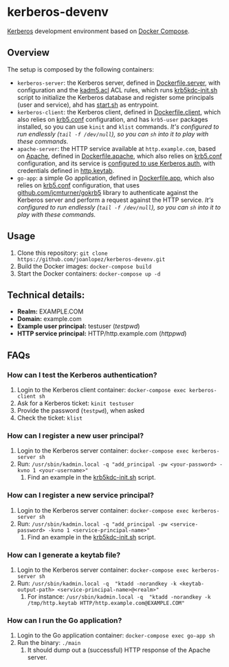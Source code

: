 # kerberos-devenv

[Kerberos](https://en.wikipedia.org/wiki/Kerberos_(protocol)) development environment based on [Docker Compose](https://docs.docker.com/compose/).

## Overview

The setup is composed by the following containers:
- `kerberos-server`: the Kerberos server, defined in [Dockerfile.server](Dockerfile.server), with  
configuration and the [kadm5.acl](kadm5.acl) ACL rules, which runs [krb5kdc-init.sh](krb5kdc-init.sh) script to initialize
the Kerberos database and register some principals (user and service), ahd has [start.sh](start.sh) as entrypoint.
- `kerberos-client`: the Kerberos client, defined in [Dockerfile.client](Dockerfile.client), which also relies on
[krb5.conf](krb5.conf) configuration, and has `krb5-user` packages installed, so you can use `kinit` and `klist` commands.
_It's configured to run endlessly (`tail -f /dev/null`), so you can `sh` into it to play with these commands._
- `apache-server`: the HTTP service available at `http.example.com`, based on [Apache](https://httpd.apache.org/),
defined in [Dockerfile.apache](Dockerfile.apache), which also relies on [krb5.conf](krb5.conf) configuration, and its 
service is [configured to use Kerberos auth](apache-kerberos.conf), with credentials defined in [http.keytab](http.keytab).
- `go-app`: a simple Go application, defined in [Dockerfile.app](Dockerfile.app), which also relies on [krb5.conf](krb5.conf) 
configuration, that uses [github.com/jcmturner/gokrb5](https://github.com/jcmturner/gokrb5) library to authenticate against
the Kerberos server and perform a request against the HTTP service. _It's configured to run endlessly (`tail -f /dev/null`), 
so you can `sh` into it to play with these commands._

## Usage

1. Clone this repository: `git clone https://github.com/joanlopez/kerberos-devenv.git`
2. Build the Docker images: `docker-compose build`
3. Start the Docker containers: `docker-compose up -d`

## Technical details:

- **Realm:** EXAMPLE.COM
- **Domain:** example.com
- **Example user principal:** testuser (_testpwd_)
- **HTTP service principal:** HTTP/http.example.com (_httppwd_)

## FAQs

### How can I test the Kerberos authentication?

1. Login to the Kerberos client container: `docker-compose exec kerberos-client sh`
2. Ask for a Kerberos ticket: `kinit testuser`
3. Provide the password (`testpwd`), when asked
4. Check the ticket: `klist`

### How can I register a new user principal?

1. Login to the Kerberos server container: `docker-compose exec kerberos-server sh`
2. Run: `/usr/sbin/kadmin.local -q "add_principal -pw <your-password> -kvno 1 <your-username>"`
    1. Find an example in the [krb5kdc-init.sh](krb5kdc-init.sh) script.

### How can I register a new service principal?

1. Login to the Kerberos server container: `docker-compose exec kerberos-server sh`
2. Run: `/usr/sbin/kadmin.local -q "add_principal -pw <service-password> -kvno 1 <service-principal-name>"`
    1. Find an example in the [krb5kdc-init.sh](krb5kdc-init.sh) script.
 
### How can I generate a keytab file?

1. Login to the Kerberos server container: `docker-compose exec kerberos-server sh`
2. Run: `/usr/sbin/kadmin.local -q  "ktadd -norandkey -k <keytab-output-path> <service-principal-name>@<realm>"`
   1. For instance: `/usr/sbin/kadmin.local -q  "ktadd -norandkey -k /tmp/http.keytab HTTP/http.example.com@EXAMPLE.COM"`

### How can I run the Go application?

1. Login to the Go application container: `docker-compose exec go-app sh`
2. Run the binary: `./main`
   1. It should dump out a (successful) HTTP response of the Apache server.